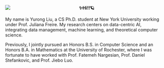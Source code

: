 <p align="left">
<img src="https://user-images.githubusercontent.com/15952538/130867366-bd9cc865-f327-4be0-a893-16eda6d6ea26.gif" align="left">
<p align="center"><strong>✨Hi!!🪐</strong></p>
<p align="left">My name is Yurong Liu, a CS Ph.D. student at New York University working under Prof. Juliana Freire. My research centers on data-centric AI, integrating data management, machine learning, and theoretical computer science.
  
Previously, I jointly pursued an Honors B.S. in Computer Science and an Honors B.A. in Mathematics at the University of Rochester, where I was fortunate to have worked with Prof. Fatemeh Nargesian, Prof.  Daniel Stefankovic, and Prof. Jiebo Luo.
</p>
</p>
